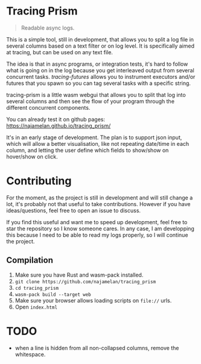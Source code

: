 # Tracing Prism

> Readable async logs.

This is a simple tool, still in development, that allows you to split a log file in several columns based on a text filter or on log level. It is specifically aimed at tracing, but can be used on any text file.

The idea is that in async programs, or integration tests, it's hard to follow what is going on in the log because you get interleaved output from several concurrent tasks. _tracing-futures_ allows you to instrument executors and/or futures that you spawn so you can tag several tasks with a specific string.

tracing-prism is a little wasm webgui that allows you to split that log into several columns and then see the flow of your program through the different concurrent components.

You can already test it on github pages: https://najamelan.github.io/tracing_prism/

It's in an early stage of development. The plan is to support json input, which will allow a better visualisation, like not repeating date/time in each column, and letting the user define which fields to show/show on hover/show on click.


# Contributing

For the moment, as the project is still in development and will still change a lot, it's probably not that useful to take contributions. However if you have ideas/questions, feel free to open an issue to discuss.

If you find this useful and want me to speed up development, feel free to star the repository so I know someone cares. In any case, I am developping this because I need to be able to read my logs properly, so I will continue the project.


## Compilation

1. Make sure you have Rust and wasm-pack installed.
2. `git clone https://github.com/najamelan/tracing_prism`
3. `cd tracing_prism`
4. `wasm-pack build --target web`
5. Make sure your browser allows loading scripts on `file://` urls.
6. Open `index.html`

# TODO
- when a line is hidden from all non-collapsed columns, remove the whitespace.
